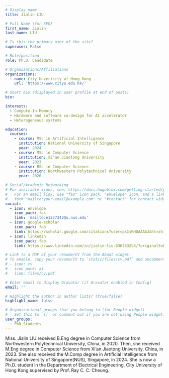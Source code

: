 ```yaml
---
# Display name
title: Jialin LIU

# Full Name (for SEO)
first_name: Jialin
last_name: LIU

# Is this the primary user of the site?
superuser: False

# Role/position
role: Ph.D. Candidate

# Organizations/Affiliations
organizations:
  - name: City Unverisity of Hong Kong
    url: 'https://www.cityu.edu.hk/'

# Short bio (displayed in user profile at end of posts)
bio: 

interests:
  - Compute-In-Memory
  - Hardware and software co-design for AI accelerator
  - Heterogeneous systems

education:
  courses:
    - course: MSc in Artificial Intelligence
      institution: National University of Singapore
      year: 2024
    - course: MSc in Computer Science
      institution: Xi’an Jiaotong University
      year: 2023
    - course: BSc in Computer Science
      institution: Northwestern Polytechnical University
      year: 2020

# Social/Academic Networking
# For available icons, see: https://docs.hugoblox.com/getting-started/page-builder/#icons
#   For an email link, use "fas" icon pack, "envelope" icon, and a link in the
#   form "mailto:your-email@example.com" or "#contact" for contact widget.
social:
  - icon: envelope
    icon_pack: fas
    link: 'mailto:e1237242@u.nus.edu'
  - icon: google-scholar
    icon_pack: fab
    link: https://scholar.google.com/citations?user=psIsRHQAAAAJ&hl=zh-CN
  - icon: linkedin
    icon_pack: fab
    link: https://www.linkedin.com/in/jialin-liu-8367532b3/?originalSubdomain=sg    

# Link to a PDF of your resume/CV from the About widget.
# To enable, copy your resume/CV to `static/files/cv.pdf` and uncomment the lines below.
# - icon: cv
#   icon_pack: ai
#   link: files/cv.pdf

# Enter email to display Gravatar (if Gravatar enabled in Config)
email: ''

# Highlight the author in author lists? (true/false)
highlight_name: false

# Organizational groups that you belong to (for People widget)
#   Set this to `[]` or comment out if you are not using People widget.
user_groups:
  - PhD Students
---
```


Miss. Jialin LIU received B.Eng degree in Computer Science from Northwestern Polytechnical University, China, in 2020. Then, she received M.Eng degree in Computer Science from Xi’an Jiaotong University, China, in 2023. She also received the M.Comp degree in Artificial Intelligence from National University of Singapore(NUS), Singapore, in 2024. She is now a Ph.D. student in the Department of Electrical Engineering, City University of Hong Kong supervised by Prof. Ray C. C. Cheung.
